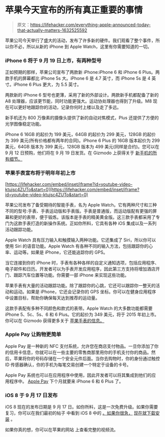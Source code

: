 # 苹果今天宣布的所有真正重要的事情

> 原文：<https://lifehacker.com/everything-apple-announced-today-that-actually-matters-1632525592>

苹果公司今天举行了盛大的活动，发布了许多新的硬件。我们观看了整个事件，所以你不必，所以从新的 iPhone 到 Apple Watch，这里有你需要知道的一切。



### iPhone 6 将于 9 月 19 日上市，有两种型号

正如预期的那样，苹果公司宣布了两款新 iPhone:iPhone 6 和 iPhone 6 Plus。两款手机的屏幕都比 iPhone 5s 大。iPhone 6 是 4.7 英寸，而 iPhone 5s 是 4 英寸。iPhone 6 Plus 更大，为 5.5 英寸。

两款新的 iPhone 6 型号也更薄，采用了新的外部设计。两款新手机都配备了新的 A8 处理器，应该更节能，同时功能更强大。运动协处理器也得到了升级。M8 现在可以更好地跟踪你的活动，记录你何时上楼以及走了多远。

新手机还为 800 万像素的摄像头提供了新的自动对焦模式，Plus 还提供了方便的光学图像稳定功能。

iPhone 6 16GB 的起价为 199 美元，64GB 的起价为 299 美元，128GB 的起价为 399 美元(所有价格都有两年的合同)。iPhone 6 Plus 的 16GB 版本起价为 299 美元，64GB 版本为 399 美元，128GB 版本为 499 美元(同样是合约)。您可以在 9 月 12 日预购，他们将在 9 月 19 日发货。在 Gizmodo 上获得关于 [新手机的所有细节。](https://gizmodo.com/iphone-6-a-little-bit-bigger-a-whole-lot-better-1632406881)

### 苹果手表宣布将于明年年初上市

 [https://lifehacker.com/embed/inset/iframe?id=youtube-video-ktujsc4ZUTo&start=0](https://lifehacker.com/embed/inset/iframe?id=youtube-video-ktujsc4ZUTo&start=0) 

苹果公司发布了备受期待的智能手表，名为 Apple Watch。它有两种尺寸和三种不同的型号:手表、手表运动版和手表版。手表是普通版，而运动版配有更强的屏幕和更好的表带，便于锻炼。该版本是手表的精美黄金版。这三款手表都采用了专门为这款手表打造的新操作系统。正如你所料，它具有各种 iOS 集成以及一系列活动跟踪功能。

Apple Watch 具有压力输入和触摸输入两种功能。它还集成了 Siri，所以你可以使用 Siri 的语音功能。Apple Watch 有各种不同的输入方法，包括跟踪你的心率、运动等。如果是 iPhone，它还能追踪你的 GPS。

当它连接到你的 iPhone 时，手表有各种各样的自定义通知选项，包括应用程序、电子邮件和日历。开发者可以为手表开发应用程序，因此第三方支持将增加酒店开门、跟踪汽车位置等功能。你需要一部 iPhone 来实现这些功能。

苹果手表有大量的活动跟踪功能。除了跟踪你的心跳，它还可以跟踪你一整天的活动和运动。如果是 iPhone，它还会记录你的 GPS 坐标。你可以在健身应用程序中设置目标，帮助你确保每天达到推荐的运动量。

这款手表配有多种不同颜色和款式的表带。Apple Watch 的大多数功能都需要 iPhone 5、5c、5s、6 和 6 Plus。它的起价为 349 美元，将于 2015 年初上市。你可以在 Gizmodo 获得更多关于 [苹果手表的信息。](https://gizmodo.com/apple-watch-everything-you-need-to-know-1632172509)

### Apple Pay 让购物更简单

Apple Pay 是一种新的 NFC 支付系统，允许您在商店支付物品。一旦你添加了你的信用卡信息，你就可以在一些主要的零售商那里用你的手机支付你的商品。然后，苹果将你的号码存储在一个安全元件后面。当你去购物时，你的身份通过触控 ID 传感器确认，你的手机为每笔交易创建一个特定于设备的卡号。

Apple Pay 系统也可以在应用程序中使用，因此开发者可以将其集成到他们的应用程序中。 [Apple Pay](https://gizmodo.com/the-iphones-applepay-wants-to-replace-your-wallet-1632484331) 下个月就要来 iPhone 6 和 6 Plus 了。

### iOS 8 于 9 月 17 日发布

iOS 8 现在的发布日期是 9 月 17 日。如你所料，这是一次免费升级。如果你需要复习，你可以在我们最初的帖子 中看到 iOS 8 中的 [。如果你很急，](https://lifehacker.com/all-the-new-stuff-in-ios-8-1584893352) [现在就下载安装](http://lifehacker.com/how-to-upgrade-to-ios-8-right-now-1632595909) 。

如果你真的想，你可以在苹果的网站 上查看完整的视频流。